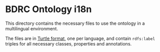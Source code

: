 # BDRC Ontology i18n

This directory contains the necessary files to use the ontology in a multilingual environment.

The files are in [Turtle format](https://www.w3.org/TR/turtle/), one per language, and contain `rdfs:label` triples for all necessary classes, properties and annotations.
